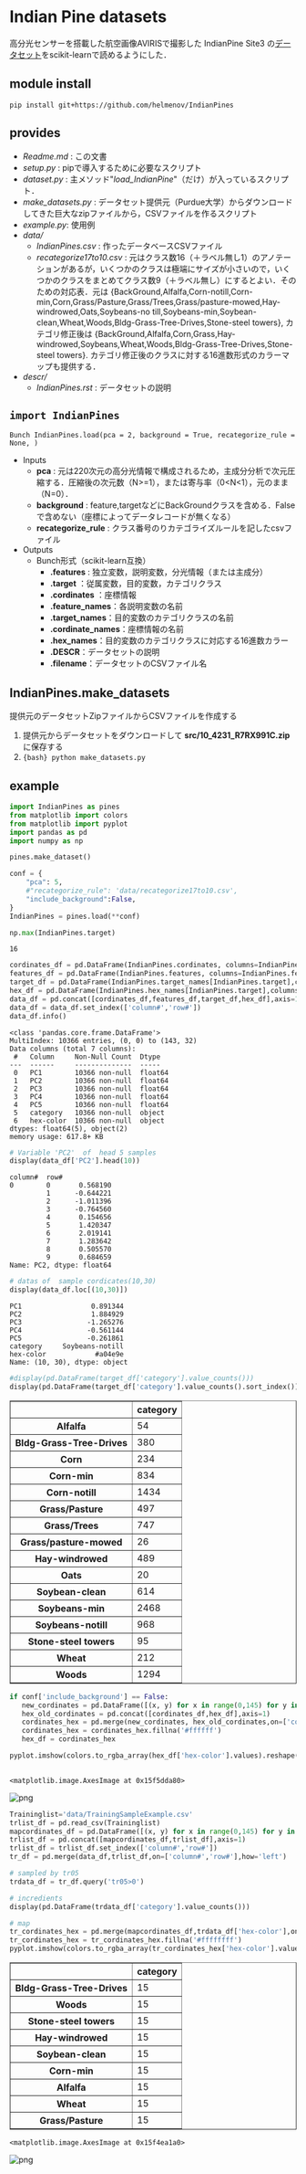 # Indian Pine datasets

高分光センサーを搭載した航空画像AVIRISで撮影した IndianPine Site3 の[データセット]をscikit-learnで読めるようにした．

[データセット]:https://purr.purdue.edu/publications/1947/1

## module install

```{shell}
pip install git+https://github.com/helmenov/IndianPines
```

## provides

- *Readme.md* : この文書
- *setup.py* : pipで導入するために必要なスクリプト
- *dataset.py* : 主メソッド"*load_IndianPine*"（だけ）が入っているスクリプト．
- *make_datasets.py* : データセット提供元（Purdue大学）からダウンロードしてきた巨大なzipファイルから，CSVファイルを作るスクリプト
- *example.py*: 使用例
- *data/*
  - *IndianPines.csv* : 作ったデータベースCSVファイル
  - *recategorize17to10.csv* : 元はクラス数16（＋ラベル無し1）のアノテーションがあるが，いくつかのクラスは極端にサイズが小さいので，いくつかのクラスをまとめてクラス数9（＋ラベル無し）にするとよい．そのための対応表．元は {BackGround,Alfalfa,Corn-notill,Corn-min,Corn,Grass/Pasture,Grass/Trees,Grass/pasture-mowed,Hay-windrowed,Oats,Soybeans-no
till,Soybeans-min,Soybean-clean,Wheat,Woods,Bldg-Grass-Tree-Drives,Stone-steel towers}, カテゴリ修正後は {BackGround,Alfalfa,Corn,Grass,Hay-windrowed,Soybeans,Wheat,Woods,Bldg-Grass-Tree-Drives,Stone-steel towers}. カテゴリ修正後のクラスに対する16進数形式のカラーマップも提供する．
- *descr/*
  - *IndianPines.rst* : データセットの説明

## ```import IndianPines```

```{python}
Bunch IndianPines.load(pca = 2, background = True, recategorize_rule = None, )
```

- Inputs
  - **pca** : 元は220次元の高分光情報で構成されるため，主成分分析で次元圧縮する．圧縮後の次元数（N>=1），または寄与率（0<N<1），元のまま（N=0）．
  - **background** : feature,targetなどにBackGroundクラスを含める．Falseで含めない（座標によってデータレコードが無くなる）
  - **recategorize_rule** : クラス番号のりカテゴライズルールを記したcsvファイル
- Outputs
  - Bunch形式（scikit-learn互換）
    - **.features** : 独立変数，説明変数，分光情報（または主成分）
    - **.target** ：従属変数，目的変数，カテゴリクラス
    - **.cordinates** ：座標情報
    - **.feature_names**：各説明変数の名前
    - **.target_names**：目的変数のカテゴリクラスの名前
    - **.cordinate_names**：座標情報の名前
    - **.hex_names**：目的変数のカテゴリクラスに対応する16進数カラー
    - **.DESCR**：データセットの説明
    - **.filename**：データセットのCSVファイル名

## IndianPines.make_datasets

提供元のデータセットZipファイルからCSVファイルを作成する

1. 提供元からデータセットをダウンロードして **src/10_4231_R7RX991C.zip** に保存する
2. ```{bash} python make_datasets.py```


## example

```python
import IndianPines as pines
from matplotlib import colors
from matplotlib import pyplot 
import pandas as pd
import numpy as np

pines.make_dataset()

conf = {
    "pca": 5,
    #"recategorize_rule": 'data/recategorize17to10.csv',
    "include_background":False,
}
IndianPines = pines.load(**conf)
```


```python
np.max(IndianPines.target)
```




    16




```python
cordinates_df = pd.DataFrame(IndianPines.cordinates, columns=IndianPines.cordinate_names)
features_df = pd.DataFrame(IndianPines.features, columns=IndianPines.feature_names)
target_df = pd.DataFrame(IndianPines.target_names[IndianPines.target],columns=['category'])
hex_df = pd.DataFrame(IndianPines.hex_names[IndianPines.target],columns=['hex-color'])
data_df = pd.concat([cordinates_df,features_df,target_df,hex_df],axis=1)
data_df = data_df.set_index(['column#','row#'])
data_df.info()
```

    <class 'pandas.core.frame.DataFrame'>
    MultiIndex: 10366 entries, (0, 0) to (143, 32)
    Data columns (total 7 columns):
     #   Column     Non-Null Count  Dtype  
    ---  ------     --------------  -----  
     0   PC1        10366 non-null  float64
     1   PC2        10366 non-null  float64
     2   PC3        10366 non-null  float64
     3   PC4        10366 non-null  float64
     4   PC5        10366 non-null  float64
     5   category   10366 non-null  object 
     6   hex-color  10366 non-null  object 
    dtypes: float64(5), object(2)
    memory usage: 617.8+ KB



```python
# Variable 'PC2'  of  head 5 samples
display(data_df['PC2'].head(10))
```


    column#  row#
    0        0       0.568190
             1      -0.644221
             2      -1.011396
             3      -0.764560
             4       0.154656
             5       1.420347
             6       2.019141
             7       1.283642
             8       0.505570
             9       0.684659
    Name: PC2, dtype: float64



```python
# datas of  sample cordicates(10,30) 
display(data_df.loc[(10,30)])
```


    PC1                 0.891344
    PC2                 1.884929
    PC3                -1.265276
    PC4                -0.561144
    PC5                -0.261861
    category     Soybeans-notill
    hex-color            #a04e9e
    Name: (10, 30), dtype: object



```python
#display(pd.DataFrame(target_df['category'].value_counts()))
display(pd.DataFrame(target_df['category'].value_counts().sort_index()))
```


<div>
<style scoped>
    .dataframe tbody tr th:only-of-type {
        vertical-align: middle;
    }

    .dataframe tbody tr th {
        vertical-align: top;
    }

    .dataframe thead th {
        text-align: right;
    }
</style>
<table border="1" class="dataframe">
  <thead>
    <tr style="text-align: right;">
      <th></th>
      <th>category</th>
    </tr>
  </thead>
  <tbody>
    <tr>
      <th>Alfalfa</th>
      <td>54</td>
    </tr>
    <tr>
      <th>Bldg-Grass-Tree-Drives</th>
      <td>380</td>
    </tr>
    <tr>
      <th>Corn</th>
      <td>234</td>
    </tr>
    <tr>
      <th>Corn-min</th>
      <td>834</td>
    </tr>
    <tr>
      <th>Corn-notill</th>
      <td>1434</td>
    </tr>
    <tr>
      <th>Grass/Pasture</th>
      <td>497</td>
    </tr>
    <tr>
      <th>Grass/Trees</th>
      <td>747</td>
    </tr>
    <tr>
      <th>Grass/pasture-mowed</th>
      <td>26</td>
    </tr>
    <tr>
      <th>Hay-windrowed</th>
      <td>489</td>
    </tr>
    <tr>
      <th>Oats</th>
      <td>20</td>
    </tr>
    <tr>
      <th>Soybean-clean</th>
      <td>614</td>
    </tr>
    <tr>
      <th>Soybeans-min</th>
      <td>2468</td>
    </tr>
    <tr>
      <th>Soybeans-notill</th>
      <td>968</td>
    </tr>
    <tr>
      <th>Stone-steel towers</th>
      <td>95</td>
    </tr>
    <tr>
      <th>Wheat</th>
      <td>212</td>
    </tr>
    <tr>
      <th>Woods</th>
      <td>1294</td>
    </tr>
  </tbody>
</table>
</div>



```python
if conf['include_background'] == False:
   new_cordinates = pd.DataFrame([(x, y) for x in range(0,145) for y in range(0,145)],columns=['column#','row#'])
   hex_old_cordinates = pd.concat([cordinates_df,hex_df],axis=1)
   cordinates_hex = pd.merge(new_cordinates, hex_old_cordinates,on=['column#','row#'],how='left')
   cordinates_hex = cordinates_hex.fillna('#ffffff')
   hex_df = cordinates_hex

pyplot.imshow(colors.to_rgba_array(hex_df['hex-color'].values).reshape([145,145,4]))
                                                                
```




    <matplotlib.image.AxesImage at 0x15f5dda80>




    
![png](output_6_1.png)
    



```python
Traininglist='data/TrainingSampleExample.csv'
trlist_df = pd.read_csv(Traininglist)
mapcordinates_df = pd.DataFrame([(x, y) for x in range(0,145) for y in range(0,145)],columns=['column#','row#'])
trlist_df = pd.concat([mapcordinates_df,trlist_df],axis=1)
trlist_df = trlist_df.set_index(['column#','row#'])
tr_df = pd.merge(data_df,trlist_df,on=['column#','row#'],how='left')

# sampled by tr05
trdata_df = tr_df.query('tr05>0') 

# incredients
display(pd.DataFrame(trdata_df['category'].value_counts()))

# map
tr_cordinates_hex = pd.merge(mapcordinates_df,trdata_df['hex-color'],on=['column#','row#'],how='left')
tr_cordinates_hex = tr_cordinates_hex.fillna('#ffffffff')
pyplot.imshow(colors.to_rgba_array(tr_cordinates_hex['hex-color'].values).reshape([145,145,4]))
```


<div>
<style scoped>
    .dataframe tbody tr th:only-of-type {
        vertical-align: middle;
    }

    .dataframe tbody tr th {
        vertical-align: top;
    }

    .dataframe thead th {
        text-align: right;
    }
</style>
<table border="1" class="dataframe">
  <thead>
    <tr style="text-align: right;">
      <th></th>
      <th>category</th>
    </tr>
  </thead>
  <tbody>
    <tr>
      <th>Bldg-Grass-Tree-Drives</th>
      <td>15</td>
    </tr>
    <tr>
      <th>Woods</th>
      <td>15</td>
    </tr>
    <tr>
      <th>Stone-steel towers</th>
      <td>15</td>
    </tr>
    <tr>
      <th>Hay-windrowed</th>
      <td>15</td>
    </tr>
    <tr>
      <th>Soybean-clean</th>
      <td>15</td>
    </tr>
    <tr>
      <th>Corn-min</th>
      <td>15</td>
    </tr>
    <tr>
      <th>Alfalfa</th>
      <td>15</td>
    </tr>
    <tr>
      <th>Wheat</th>
      <td>15</td>
    </tr>
    <tr>
      <th>Grass/Pasture</th>
      <td>15</td>
    </tr>
  </tbody>
</table>
</div>





    <matplotlib.image.AxesImage at 0x15f4ea1a0>




    
![png](output_7_2.png)
    

